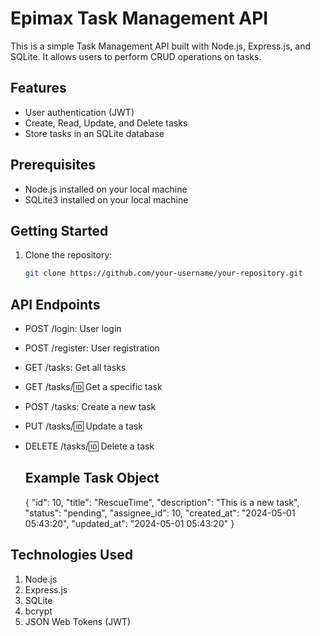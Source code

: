 # Epimax Task Management API

This is a simple Task Management API built with Node.js, Express.js, and SQLite. It allows users to perform CRUD operations on tasks.

## Features

- User authentication (JWT)
- Create, Read, Update, and Delete tasks
- Store tasks in an SQLite database

## Prerequisites

- Node.js installed on your local machine
- SQLite3 installed on your local machine

## Getting Started

1. Clone the repository:

   ```bash
   git clone https://github.com/your-username/your-repository.git

## API Endpoints

- POST /login: User login
- POST /register: User registration
- GET /tasks: Get all tasks
- GET /tasks/:id: Get a specific task
- POST /tasks: Create a new task
- PUT /tasks/:id: Update a task
- DELETE /tasks/:id: Delete a task

    ## Example Task Object
     {
        "id": 10,
        "title": "RescueTime",
        "description": "This is a new task",
        "status": "pending",
        "assignee_id": 10,
        "created_at": "2024-05-01 05:43:20",
        "updated_at": "2024-05-01 05:43:20"
     }


## Technologies Used
1. Node.js
2. Express.js
3. SQLite
4. bcrypt
5. JSON Web Tokens (JWT)